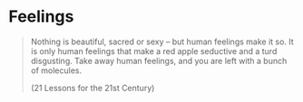 # Feelings

> Nothing is beautiful, sacred or sexy – but human feelings make it so. It is only human feelings that make a red apple seductive and a turd disgusting. Take away human feelings, and you are left with a bunch of molecules.
> 
> (21 Lessons for the 21st Century)
